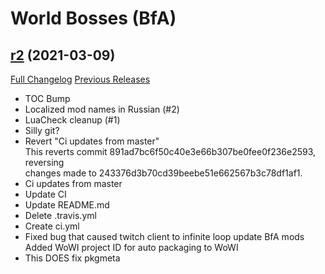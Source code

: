 # <DBM> World Bosses (BfA)

## [r2](https://github.com/DeadlyBossMods/DBM-BfA/tree/r2) (2021-03-09)
[Full Changelog](https://github.com/DeadlyBossMods/DBM-BfA/compare/r1...r2) [Previous Releases](https://github.com/DeadlyBossMods/DBM-BfA/releases)

- TOC Bump  
- Localized mod names in Russian (#2)  
- LuaCheck cleanup (#1)  
- Silly git?  
- Revert "Ci updates from master"  
    This reverts commit 891ad7bc6f50c40e3e66b307be0fee0f236e2593, reversing  
    changes made to 243376d3b70cd39beebe51e662567b3c78df1af1.  
- Ci updates from master  
- Update CI  
- Update README.md  
- Delete .travis.yml  
- Create ci.yml  
- Fixed  bug that caused twitch client to infinite loop update BfA mods  
    Added WoWI project ID for auto packaging to WoWI  
- This DOES fix pkgmeta  
